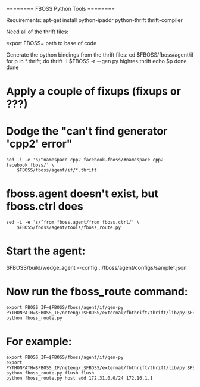 ======== FBOSS Python Tools ========

Requirements:
	apt-get install python-ipaddr python-thrift thrift-compiler

Need all of the thrift files:

export FBOSS= path to base of code

Generate the python bindings from the thrift files:
	cd $FBOSS/fboss/agent/if
	for p in *.thrift; do 
		thrift -I $FBOSS -r --gen py highres.thrift 
		echo $p done
	done


######
# Apply a couple of fixups (fixups or ???)

# Dodge the "can't find generator 'cpp2' error"
	sed -i -e 's/^namespace cpp2 facebook.fboss/#namespace cpp2 facebook.fboss/' \
		$FBOSS/fboss/agent/if/*.thrift
# fboss.agent doesn't exist, but fboss.ctrl does
	sed -i -e 's/^from fboss.agent/from fboss.ctrl/' \
		$FBOSS/fboss/agent/tools/fboss_route.py


# Start the agent:

$FBOSS/build/wedge_agent --config ../fboss/agent/configs/sample1.json
	
# Now run the fboss_route command:
	export FBOSS_IF=$FBOSS/fboss/agent/if/gen-py
	PYTHONPATH=$FBOSS_IF/neteng/:$FBOSS/external/fbthrift/thrift/lib/py:$FBOSS_IF/:$FBOSS/external/fbthrift/thrift/lib/py python fboss_route.py

# For example:

	export FBOSS_IF=$FBOSS/fboss/agent/if/gen-py
	export PYTHONPATH=$FBOSS_IF/neteng/:$FBOSS/external/fbthrift/thrift/lib/py:$FBOSS_IF/:$FBOSS/external/fbthrift/thrift/lib/py 
	python fboss_route.py flush flush
	python fboss_route.py host add 172.31.0.0/24 172.16.1.1
